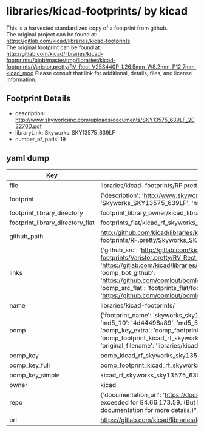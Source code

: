 # libraries/kicad-footprints/ by kicad  
This is a harvested standardized copy of a footprint from github.  
The original project can be found at:  
https://gitlab.com/kicad/libraries/kicad-footprints  
The original footprint can be found at:
http://gitlab.com/kicad/libraries/kicad-footprints//blob/master/tmp/libraries/kicad-footprints/Varistor.pretty/RV_Rect_V25S440P_L26.5mm_W8.2mm_P12.7mm.kicad_mod
Please consult that link for additional, details, files, and license information.  
## Footprint Details
* description: http://www.skyworksinc.com/uploads/documents/SKY13575_639LF_203270D.pdf  
* libraryLink: Skyworks_SKY13575_639LF  
* number_of_pads: 19  
## yaml dump  
| Key | Value |  
| --- | --- |  
| file | libraries/kicad-footprints/RF.pretty/Skyworks_SKY13575_639LF.kicad_mod |  
| footprint | {'description': 'http://www.skyworksinc.com/uploads/documents/SKY13575_639LF_203270D.pdf', 'libraryLink': 'Skyworks_SKY13575_639LF', 'number_of_pads': 19} |  
| footprint_library_directory | footprint_library_owner/kicad_libraries/kicad-footprints/ |  
| footprint_library_directory_flat | footprints_flat/kicad_rf_skyworks_sky13575_639lf/working |  
| github_path | http://github.com/kicad/libraries/kicad-footprints//blob/master/tmp/libraries/kicad-footprints/RF.pretty/Skyworks_SKY13575_639LF.kicad_mod |  
| links | {'github_src': 'http://gitlab.com/kicad/libraries/kicad-footprints//blob/master/tmp/libraries/kicad-footprints/Varistor.pretty/RV_Rect_V25S440P_L26.5mm_W8.2mm_P12.7mm.kicad_mod', 'github_src_repo': 'https://gitlab.com/kicad/libraries/kicad-footprints', 'oomp_bot': 'footprints/kicad_rf_skyworks_sky13575_639lf/working', 'oomp_bot_github': 'https://github.com/oomlout/oomlout_oomp_footprint_bot/tree/main/footprints/kicad_rf_skyworks_sky13575_639lf/working', 'oomp_src_flat': 'footprints_flat/footprints_flat/kicad_rf_skyworks_sky13575_639lf/working', 'oomp_src_flat_github': 'https://github.com/oomlout/oomlout_oomp_footprint_src/tree/main/footprints_flat/kicad_rf_skyworks_sky13575_639lf/working'} |  
| name | libraries/kicad-footprints/ |  
| oomp | {'footprint_name': 'skyworks_sky13575_639lf', 'library_name': 'rf', 'md5': '4d44498a8996b34ec768013974d24a40', 'md5_10': '4d44498a89', 'md5_5': '4d444', 'md5_6': '4d4449', 'oomp_key': 'oomp_kicad_rf_skyworks_sky13575_639lf', 'oomp_key_extra': 'oomp_footprint_kicad_rf_skyworks_sky13575_639lf', 'oomp_key_full': 'oomp_footprint_kicad_rf_skyworks_sky13575_639lf_4d4449', 'oomp_key_simple': 'kicad_rf_skyworks_sky13575_639lf', 'original_filename': 'libraries/kicad-footprints/RF.pretty/Skyworks_SKY13575_639LF.kicad_mod', 'owner_name': 'kicad'} |  
| oomp_key | oomp_kicad_rf_skyworks_sky13575_639lf |  
| oomp_key_full | oomp_footprint_kicad_rf_skyworks_sky13575_639lf |  
| oomp_key_simple | kicad_rf_skyworks_sky13575_639lf |  
| owner | kicad |  
| repo | {'documentation_url': 'https://docs.github.com/rest/overview/resources-in-the-rest-api#rate-limiting', 'message': "API rate limit exceeded for 84.66.173.59. (But here's the good news: Authenticated requests get a higher rate limit. Check out the documentation for more details.)"} |  
| url | https://gitlab.com/kicad/libraries/kicad-footprints |  

